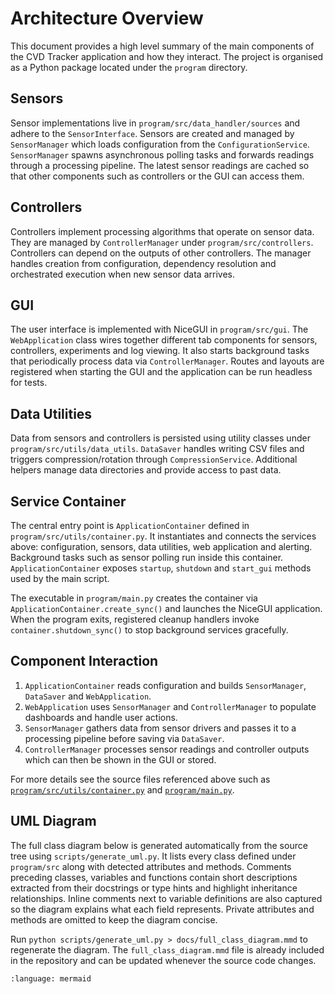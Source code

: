 # Architecture Overview

This document provides a high level summary of the main components of the CVD Tracker application and how they interact.  The project is organised as a Python package located under the `program` directory.

## Sensors

Sensor implementations live in `program/src/data_handler/sources` and adhere to the `SensorInterface`. Sensors are created and managed by `SensorManager` which loads configuration from the `ConfigurationService`. `SensorManager` spawns asynchronous polling tasks and forwards readings through a processing pipeline. The latest sensor readings are cached so that other components such as controllers or the GUI can access them.

## Controllers

Controllers implement processing algorithms that operate on sensor data. They are managed by `ControllerManager` under `program/src/controllers`. Controllers can depend on the outputs of other controllers. The manager handles creation from configuration, dependency resolution and orchestrated execution when new sensor data arrives.

## GUI

The user interface is implemented with NiceGUI in `program/src/gui`. The `WebApplication` class wires together different tab components for sensors, controllers, experiments and log viewing. It also starts background tasks that periodically process data via `ControllerManager`. Routes and layouts are registered when starting the GUI and the application can be run headless for tests.

## Data Utilities

Data from sensors and controllers is persisted using utility classes under `program/src/utils/data_utils`. `DataSaver` handles writing CSV files and triggers compression/rotation through `CompressionService`. Additional helpers manage data directories and provide access to past data.

## Service Container

The central entry point is `ApplicationContainer` defined in `program/src/utils/container.py`. It instantiates and connects the services above: configuration, sensors, data utilities, web application and alerting. Background tasks such as sensor polling run inside this container. `ApplicationContainer` exposes `startup`, `shutdown` and `start_gui` methods used by the main script.

The executable in `program/main.py` creates the container via `ApplicationContainer.create_sync()` and launches the NiceGUI application. When the program exits, registered cleanup handlers invoke `container.shutdown_sync()` to stop background services gracefully.

## Component Interaction

1. `ApplicationContainer` reads configuration and builds `SensorManager`, `DataSaver` and `WebApplication`.
2. `WebApplication` uses `SensorManager` and `ControllerManager` to populate dashboards and handle user actions.
3. `SensorManager` gathers data from sensor drivers and passes it to a processing pipeline before saving via `DataSaver`.
4. `ControllerManager` processes sensor readings and controller outputs which can then be shown in the GUI or stored.

For more details see the source files referenced above such as [`program/src/utils/container.py`](../program/src/utils/container.py) and [`program/main.py`](../program/main.py).

## UML Diagram

The full class diagram below is generated automatically from the source
tree using `scripts/generate_uml.py`. It lists every class defined under
`program/src` along with detected attributes and methods. Comments
preceding classes, variables and functions contain short descriptions
extracted from their docstrings or type hints and highlight inheritance
relationships. Inline comments next to variable definitions are also
captured so the diagram explains what each field represents. Private
attributes and methods are omitted to keep the diagram concise.

Run `python scripts/generate_uml.py > docs/full_class_diagram.mmd` to
regenerate the diagram. The `full_class_diagram.mmd` file is already
included in the repository and can be updated whenever the source code
changes.

```{literalinclude} full_class_diagram.mmd
:language: mermaid
```

